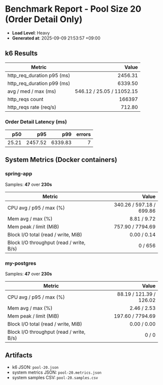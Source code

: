 ﻿# Benchmark Report - Pool Size 20 (Order Detail Only)

- **Load Level**: Heavy
- **Generated at**: 2025-09-09 21:53:57 +09:00

## k6 Results

| Metric | Value |
|---|---:|
| http_req_duration p95 (ms) | 2456.31 |
| http_req_duration p99 (ms) | 6339.50 |
| avg / med / max (ms) | 546.12 / 25.05 / 11052.15 |
| http_reqs count | 166397 |
| http_reqs rate (req/s) | 712.80 |

### Order Detail Latency (ms)

| p50 | p95 | p99 | errors |
|---:|---:|---:|---:|
| 25.21 | 2457.52 | 6339.83 | 7 |

## System Metrics (Docker containers)

### spring-app

Samples: **47** over **230s**

| Metric | Value |
|---|---:|
| CPU avg / p95 / max (%) | 340.26 / 597.18 / 699.86 |
| Mem avg / max (%) | 8.81 / 9.72 |
| Mem peak / limit (MiB) | 757.90 / 7794.69 |
| Block I/O total (read / write, MiB) | 0.00 / 0.14 |
| Block I/O throughput (read / write, B/s) | 0 / 656 |

### my-postgres

Samples: **47** over **230s**

| Metric | Value |
|---|---:|
| CPU avg / p95 / max (%) | 88.19 / 121.39 / 126.02 |
| Mem avg / max (%) | 2.46 / 2.53 |
| Mem peak / limit (MiB) | 197.60 / 7794.69 |
| Block I/O total (read / write, MiB) | 0.00 / 0.00 |
| Block I/O throughput (read / write, B/s) | 0 / 0 |

## Artifacts

- k6 JSON: `pool-20.json`
- system metrics JSON: `pool-20.metrics.json`
- system samples CSV: `pool-20.samples.csv`
